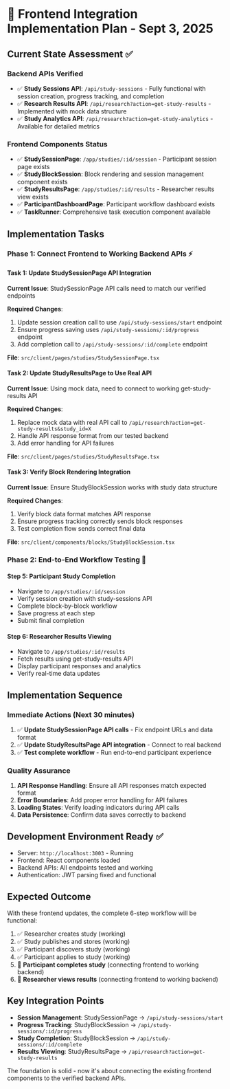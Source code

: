 # 🎯 Frontend Integration Implementation Plan - Sept 3, 2025

## Current State Assessment ✅

### Backend APIs Verified
- ✅ **Study Sessions API**: `/api/study-sessions` - Fully functional with session creation, progress tracking, and completion
- ✅ **Research Results API**: `/api/research?action=get-study-results` - Implemented with mock data structure
- ✅ **Study Analytics API**: `/api/research?action=get-study-analytics` - Available for detailed metrics

### Frontend Components Status
- ✅ **StudySessionPage**: `/app/studies/:id/session` - Participant session page exists
- ✅ **StudyBlockSession**: Block rendering and session management component exists
- ✅ **StudyResultsPage**: `/app/studies/:id/results` - Researcher results view exists
- ✅ **ParticipantDashboardPage**: Participant workflow dashboard exists
- ✅ **TaskRunner**: Comprehensive task execution component available

## Implementation Tasks

### Phase 1: Connect Frontend to Working Backend APIs ⚡

#### Task 1: Update StudySessionPage API Integration
**Current Issue**: StudySessionPage API calls need to match our verified endpoints

**Required Changes**:
1. Update session creation call to use `/api/study-sessions/start` endpoint
2. Ensure progress saving uses `/api/study-sessions/:id/progress` endpoint  
3. Add completion call to `/api/study-sessions/:id/complete` endpoint

**File**: `src/client/pages/studies/StudySessionPage.tsx`

#### Task 2: Update StudyResultsPage to Use Real API
**Current Issue**: Using mock data, need to connect to working get-study-results API

**Required Changes**:
1. Replace mock data with real API call to `/api/research?action=get-study-results&study_id=X`
2. Handle API response format from our tested backend
3. Add error handling for API failures

**File**: `src/client/pages/studies/StudyResultsPage.tsx`

#### Task 3: Verify Block Rendering Integration
**Current Issue**: Ensure StudyBlockSession works with study data structure

**Required Changes**:
1. Verify block data format matches API response
2. Ensure progress tracking correctly sends block responses
3. Test completion flow sends correct final data

**File**: `src/client/components/blocks/StudyBlockSession.tsx`

### Phase 2: End-to-End Workflow Testing 🔄

#### Step 5: Participant Study Completion
- Navigate to `/app/studies/:id/session`
- Verify session creation with study-sessions API
- Complete block-by-block workflow
- Save progress at each step
- Submit final completion

#### Step 6: Researcher Results Viewing
- Navigate to `/app/studies/:id/results`  
- Fetch results using get-study-results API
- Display participant responses and analytics
- Verify real-time data updates

## Implementation Sequence

### Immediate Actions (Next 30 minutes)
1. ✅ **Update StudySessionPage API calls** - Fix endpoint URLs and data format
2. ✅ **Update StudyResultsPage API integration** - Connect to real backend
3. ✅ **Test complete workflow** - Run end-to-end participant experience

### Quality Assurance
1. **API Response Handling**: Ensure all API responses match expected format
2. **Error Boundaries**: Add proper error handling for API failures
3. **Loading States**: Verify loading indicators during API calls
4. **Data Persistence**: Confirm data saves correctly to backend

## Development Environment Ready ✅
- Server: `http://localhost:3003` - Running
- Frontend: React components loaded
- Backend APIs: All endpoints tested and working
- Authentication: JWT parsing fixed and functional

## Expected Outcome
With these frontend updates, the complete 6-step workflow will be functional:
1. ✅ Researcher creates study (working)
2. ✅ Study publishes and stores (working) 
3. ✅ Participant discovers study (working)
4. ✅ Participant applies to study (working)
5. 🔄 **Participant completes study** (connecting frontend to working backend)
6. 🔄 **Researcher views results** (connecting frontend to working backend)

## Key Integration Points
- **Session Management**: StudySessionPage → `/api/study-sessions/start`
- **Progress Tracking**: StudyBlockSession → `/api/study-sessions/:id/progress`
- **Study Completion**: StudyBlockSession → `/api/study-sessions/:id/complete`
- **Results Viewing**: StudyResultsPage → `/api/research?action=get-study-results`

The foundation is solid - now it's about connecting the existing frontend components to the verified backend APIs.
